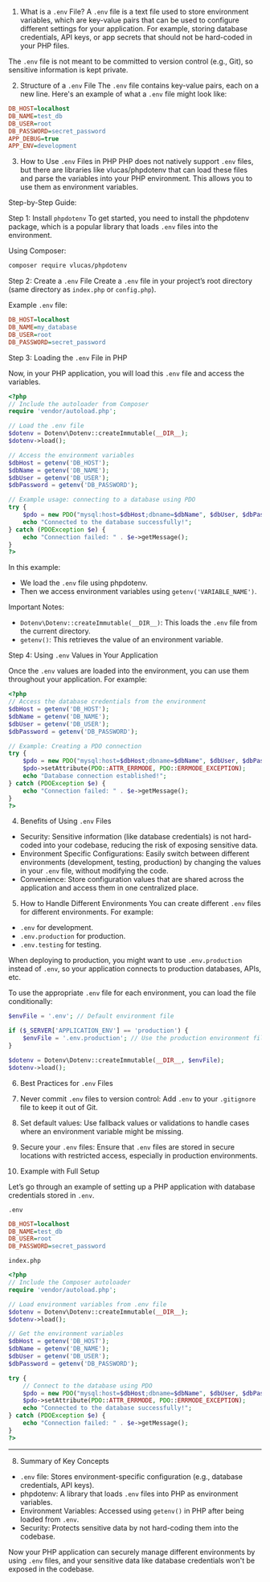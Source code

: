  1. What is a `.env` File?
A `.env` file is a text file used to store environment variables, which are key-value pairs that can be used to configure different settings for your application. For example, storing database credentials, API keys, or app secrets that should not be hard-coded in your PHP files.

The `.env` file is not meant to be committed to version control (e.g., Git), so sensitive information is kept private.

 2. Structure of a `.env` File
The `.env` file contains key-value pairs, each on a new line. Here's an example of what a `.env` file might look like:

```ini
DB_HOST=localhost
DB_NAME=test_db
DB_USER=root
DB_PASSWORD=secret_password
APP_DEBUG=true
APP_ENV=development
```

 3. How to Use `.env` Files in PHP
PHP does not natively support `.env` files, but there are libraries like vlucas/phpdotenv that can load these files and parse the variables into your PHP environment. This allows you to use them as environment variables.

 Step-by-Step Guide:

 Step 1: Install `phpdotenv`
To get started, you need to install the phpdotenv package, which is a popular library that loads `.env` files into the environment.

Using Composer:
```bash
composer require vlucas/phpdotenv
```

 Step 2: Create a `.env` File
Create a `.env` file in your project’s root directory (same directory as `index.php` or `config.php`).

Example `.env` file:
```ini
DB_HOST=localhost
DB_NAME=my_database
DB_USER=root
DB_PASSWORD=secret_password
```

 Step 3: Loading the `.env` File in PHP

Now, in your PHP application, you will load this `.env` file and access the variables.

```php
<?php
// Include the autoloader from Composer
require 'vendor/autoload.php';

// Load the .env file
$dotenv = Dotenv\Dotenv::createImmutable(__DIR__);
$dotenv->load();

// Access the environment variables
$dbHost = getenv('DB_HOST');
$dbName = getenv('DB_NAME');
$dbUser = getenv('DB_USER');
$dbPassword = getenv('DB_PASSWORD');

// Example usage: connecting to a database using PDO
try {
    $pdo = new PDO("mysql:host=$dbHost;dbname=$dbName", $dbUser, $dbPassword);
    echo "Connected to the database successfully!";
} catch (PDOException $e) {
    echo "Connection failed: " . $e->getMessage();
}
?>
```

In this example:
- We load the `.env` file using phpdotenv.
- Then we access environment variables using `getenv('VARIABLE_NAME')`.

Important Notes:
- `Dotenv\Dotenv::createImmutable(__DIR__)`: This loads the `.env` file from the current directory.
- `getenv()`: This retrieves the value of an environment variable.

 Step 4: Using `.env` Values in Your Application

Once the `.env` values are loaded into the environment, you can use them throughout your application. For example:

```php
<?php
// Access the database credentials from the environment
$dbHost = getenv('DB_HOST');
$dbName = getenv('DB_NAME');
$dbUser = getenv('DB_USER');
$dbPassword = getenv('DB_PASSWORD');

// Example: Creating a PDO connection
try {
    $pdo = new PDO("mysql:host=$dbHost;dbname=$dbName", $dbUser, $dbPassword);
    $pdo->setAttribute(PDO::ATTR_ERRMODE, PDO::ERRMODE_EXCEPTION);
    echo "Database connection established!";
} catch (PDOException $e) {
    echo "Connection failed: " . $e->getMessage();
}
?>
```

 4. Benefits of Using `.env` Files
- Security: Sensitive information (like database credentials) is not hard-coded into your codebase, reducing the risk of exposing sensitive data.
- Environment Specific Configurations: Easily switch between different environments (development, testing, production) by changing the values in your `.env` file, without modifying the code.
- Convenience: Store configuration values that are shared across the application and access them in one centralized place.

 5. How to Handle Different Environments
You can create different `.env` files for different environments. For example:
- `.env` for development.
- `.env.production` for production.
- `.env.testing` for testing.

When deploying to production, you might want to use `.env.production` instead of `.env`, so your application connects to production databases, APIs, etc.

To use the appropriate `.env` file for each environment, you can load the file conditionally:

```php
$envFile = '.env'; // Default environment file

if ($_SERVER['APPLICATION_ENV'] == 'production') {
    $envFile = '.env.production'; // Use the production environment file
}

$dotenv = Dotenv\Dotenv::createImmutable(__DIR__, $envFile);
$dotenv->load();
```

 6. Best Practices for `.env` Files
1. Never commit `.env` files to version control: Add `.env` to your `.gitignore` file to keep it out of Git.
2. Set default values: Use fallback values or validations to handle cases where an environment variable might be missing.
3. Secure your `.env` files: Ensure that `.env` files are stored in secure locations with restricted access, especially in production environments.

 7. Example with Full Setup

Let’s go through an example of setting up a PHP application with database credentials stored in `.env`.

 `.env`
```ini
DB_HOST=localhost
DB_NAME=test_db
DB_USER=root
DB_PASSWORD=secret_password
```

 `index.php`

```php
<?php
// Include the Composer autoloader
require 'vendor/autoload.php';

// Load environment variables from .env file
$dotenv = Dotenv\Dotenv::createImmutable(__DIR__);
$dotenv->load();

// Get the environment variables
$dbHost = getenv('DB_HOST');
$dbName = getenv('DB_NAME');
$dbUser = getenv('DB_USER');
$dbPassword = getenv('DB_PASSWORD');

try {
    // Connect to the database using PDO
    $pdo = new PDO("mysql:host=$dbHost;dbname=$dbName", $dbUser, $dbPassword);
    $pdo->setAttribute(PDO::ATTR_ERRMODE, PDO::ERRMODE_EXCEPTION);
    echo "Connected to the database successfully!";
} catch (PDOException $e) {
    echo "Connection failed: " . $e->getMessage();
}
?>
```

---

 8. Summary of Key Concepts
- `.env` file: Stores environment-specific configuration (e.g., database credentials, API keys).
- phpdotenv: A library that loads `.env` files into PHP as environment variables.
- Environment Variables: Accessed using `getenv()` in PHP after being loaded from `.env`.
- Security: Protects sensitive data by not hard-coding them into the codebase.

Now your PHP application can securely manage different environments by using `.env` files, and your sensitive data like database credentials won't be exposed in the codebase.
